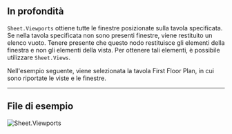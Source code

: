 ## In profondità
`Sheet.Viewports` ottiene tutte le finestre posizionate sulla tavola specificata. Se nella tavola specificata non sono presenti finestre, viene restituito un elenco vuoto. Tenere presente che questo nodo restituisce gli elementi della finestra e non gli elementi della vista. Per ottenere tali elementi, è possibile utilizzare `Sheet.Views`.

Nell'esempio seguente, viene selezionata la tavola First Floor Plan, in cui sono riportate le viste e le finestre.
___
## File di esempio

![Sheet.Viewports](./Revit.Elements.Views.Sheet.Viewports_img.jpg)
